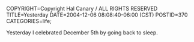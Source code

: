 COPYRIGHT=Copyright Hal Canary / ALL RIGHTS RESERVED
TITLE=Yesterday
DATE=2004-12-06 08:08:40-06:00 (CST)
POSTID=370
CATEGORIES=life;

Yesterday I celebrated December 5th by going back to sleep.
